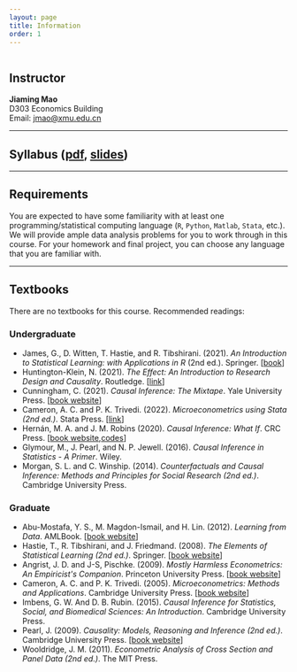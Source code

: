 ```yaml
---
layout: page
title: Information
order: 1
---
```

<p style="height: 1px"></p>

## Instructor
**Jiaming Mao**<br>
D303 Economics Building<br>
Email: <jmao@xmu.edu.cn>

---

## Syllabus ([pdf]({{site.baseurl}}/assets/syllabus.pdf), [slides](https://raw.githack.com/jiamingmao/data-analysis/master/Course%20Info/Course-Info.html))

---

## Requirements

You are expected to have some familiarity with at least one programming/statistical computing language (`R`, `Python`, `Matlab`, `Stata`, etc.). We will provide ample data analysis problems for you to work through in this course. For your homework and final project, you can choose any language that you are familiar with.

---

## Textbooks

There are no textbooks for this course. Recommended readings:

### Undergraduate

- James, G., D. Witten, T. Hastie, and R. Tibshirani. (2021). *An Introduction to Statistical Learning: with Applications in R* (2nd ed.). Springer. [[book](https://www.statlearning.com/)]
- Huntington-Klein, N. (2021). *The Effect: An Introduction to Research Design and Causality*. Routledge. [[link](https://theeffectbook.net/ch-Matching.html)]
- Cunningham, C. (2021). *Causal Inference: The Mixtape*. Yale University Press. [[book website](https://mixtape.scunning.com/index.html)]
- Cameron, A. C. and P. K. Trivedi. (2022). *Microeconometrics using Stata (2nd ed.)*. Stata Press. [[link](http://cameron.econ.ucdavis.edu/mus2/)]
- Hernán, M. A. and J. M. Robins (2020). *Causal Inference: What If*. CRC Press. [[book website](https://www.hsph.harvard.edu/miguel-hernan/causal-inference-book),[codes](https://remlapmot.github.io/cibookex-r/)]
- Glymour, M., J. Pearl, and N. P. Jewell. (2016). *Causal Inference in Statistics - A Primer*. Wiley. 
- Morgan, S. L. and C. Winship. (2014). *Counterfactuals and Causal Inference: Methods and Principles for Social Research (2nd ed.)*. Cambridge University Press.

### Graduate

- Abu-Mostafa, Y. S., M. Magdon-Ismail, and H. Lin. (2012). *Learning from Data*. AMLBook. [[book website](https://work.caltech.edu/telecourse.html)]
- Hastie, T., R. Tibshirani, and J. Friedmand. (2008). *The Elements of Statistical Learning (2nd ed.)*. Springer. [[book website](https://web.stanford.edu/~hastie/ElemStatLearn)]
- Angrist, J. D. and J-S, Pischke. (2009). *Mostly Harmless Econometrics: An Empiricist's Companion*. Princeton University Press. [[book website](https://www.mostlyharmlesseconometrics.com/)]
- Cameron, A. C. and P. K. Trivedi. (2005). *Microeconometrics: Methods and Applications*. Cambridge University Press. [[book website](http://cameron.econ.ucdavis.edu/mmabook/mma.html)]
- Imbens, G. W. And D. B. Rubin. (2015). *Causal Inference for Statistics, Social, and Biomedical Sciences: An Introduction*. Cambridge University Press.
- Pearl, J. (2009). *Causality: Models, Reasoning and Inference (2nd ed.)*. Cambridge University Press. [[book website](http://bayes.cs.ucla.edu/BOOK-2K/)]
- Wooldridge, J. M. (2011). *Econometric Analysis of Cross Section and Panel Data (2nd ed.)*. The MIT Press.
